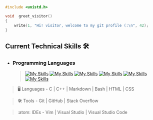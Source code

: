 ```c
#include <unistd.h>

void  greet_visitor()
{
    write(1, "Hi! visitor, welcome to my git profile (:\n", 42);
}
```

## Current Technical Skills 🛠️

- ### Programming Languages
  
  > [![My Skills](https://skillicons.dev/icons?i=c)](https://skillicons.dev)
  > [![My Skills](https://skillicons.dev/icons?i=cpp)](https://skillicons.dev)
  > [![My Skills](https://skillicons.dev/icons?i=java)](https://skillicons.dev)
  > [![My Skills](https://skillicons.dev/icons?i=bash)](https://skillicons.dev)
  > [![My Skills](https://skillicons.dev/icons?i=html)](https://skillicons.dev)
  > [![My Skills](https://skillicons.dev/icons?i=css)](https://skillicons.dev)

 > :desktop_computer:  Languages - C | C++ | Markdown | Bash | HTML | CSS

> :hammer_and_wrench:  Tools - Git | GitHub | Stack Overflow

> :atom:  IDEs - Vim | Visual Studio | Visual Studio Code

